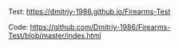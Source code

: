 Test: https://dmitriy-1986.github.io/Firearms-Test

Code: https://github.com/Dmitriy-1986/Firearms-Test/blob/master/index.html
